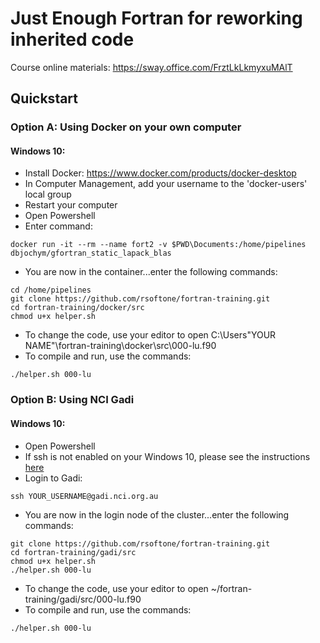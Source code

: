 # Just Enough Fortran for reworking inherited code

Course online materials:
https://sway.office.com/FrztLkLkmyxuMAlT

## Quickstart
### Option A: Using Docker on your own computer
#### Windows 10: 
* Install Docker: https://www.docker.com/products/docker-desktop
* In Computer Management, add your username to the 'docker-users' local group
* Restart your computer
* Open Powershell
* Enter command:

```
docker run -it --rm --name fort2 -v $PWD\Documents:/home/pipelines dbjochym/gfortran_static_lapack_blas
```

* You are now in the container...enter the following commands:

```
cd /home/pipelines
git clone https://github.com/rsoftone/fortran-training.git
cd fortran-training/docker/src
chmod u+x helper.sh
```
* To change the code, use your editor to open C:\Users\"YOUR NAME"\fortran-training\docker\src\000-lu.f90
* To compile and run, use the commands:
```
./helper.sh 000-lu
```

### Option B: Using NCI Gadi
#### Windows 10:
* Open Powershell
* If ssh is not enabled on your Windows 10, please see the instructions [here](https://www.howtogeek.com/336775/how-to-enable-and-use-windows-10s-built-in-ssh-commands/)
* Login to Gadi:
```
ssh YOUR_USERNAME@gadi.nci.org.au
```
* You are now in the login node of the cluster...enter the following commands:
```
git clone https://github.com/rsoftone/fortran-training.git
cd fortran-training/gadi/src
chmod u+x helper.sh
./helper.sh 000-lu
```
* To change the code, use your editor to open ~/fortran-training/gadi/src/000-lu.f90
* To compile and run, use the commands:
```
./helper.sh 000-lu
```
